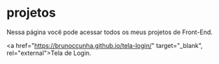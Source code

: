 # projetos
 Nessa página você pode acessar todos os meus projetos de Front-End.

 <a href="https://brunoccunha.github.io/tela-login/" target="_blank", rel="external">Tela de Login.</a>
